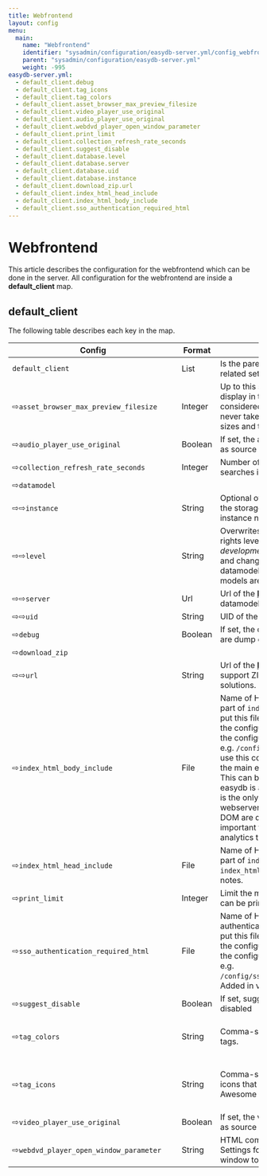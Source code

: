 ```yaml
---
title: Webfrontend
layout: config
menu:
  main:
    name: "Webfrontend"
    identifier: "sysadmin/configuration/easydb-server.yml/config_webfrontend"
    parent: "sysadmin/configuration/easydb-server.yml"
    weight: -995
easydb-server.yml:
  - default_client.debug
  - default_client.tag_icons
  - default_client.tag_colors
  - default_client.asset_browser_max_preview_filesize
  - default_client.video_player_use_original
  - default_client.audio_player_use_original
  - default_client.webdvd_player_open_window_parameter
  - default_client.print_limit
  - default_client.collection_refresh_rate_seconds
  - default_client.suggest_disable
  - default_client.database.level
  - default_client.database.server
  - default_client.database.uid
  - default_client.database.instance
  - default_client.download_zip.url
  - default_client.index_html_head_include
  - default_client.index_html_body_include
  - default_client.sso_authentication_required_html
---
```


# Webfrontend

This article describes the configuration for the webfrontend which can be done in the server. All configuration for the webfrontend are inside a **default_client** map.

## default_client

The following table describes each key in the map.

| <div style="width:325px">Config</div> | Format  | Description                                                  | Default |
| -------                                 | ------- | ------------------------------------------------------------ | ------- |
| `default_client` | List | Is the parent element which contains client related settings |
| &#8680;`asset_browser_max_preview_filesize`    | Integer | Up to this size, preview images for the display in the asset browser are considered. If not set to *`-1`*, the *Original* is never taken into account. If set to *`0`*, all sizes and the original are taken into account | - |
| &#8680;`audio_player_use_original`             | Boolean | If set, the audio player also uses the original as source for the HTML5 audio tag. | *false* |
| &#8680;`collection_refresh_rate_seconds`       | Integer | Number of seconds waited until the fixed searches in the Finder are updated. | *30* |
| &#8680;`datamodel`                              |         | | |
| &#8680;&#8680;`instance`                       | String  | Optional overwrite to the the identifier for the storage client on Fylr. If not set, the instance name of **easydb** is used. | - |
| &#8680;&#8680;`level`                          | String  | Overwrites the highest permitted database rights level. Allowed values are: *development* (the dev datamodel is visible and changeable), *current* (the current datamodel is visible), *commit* (both data models are visible and changeable). | - |
| &#8680;&#8680;`server`                         | Url     | Url of the [**Fylr** server](/en/sysadmin/configuration/fylr.yml/) to store a common datamodel among multiple **easydb** servers. | - |
| &#8680;&#8680;`uid`                            | String  | UID of the Fylr storage. | - |
| &#8680;`debug`                                 | Boolean | If set, the client is in debug mode, i.e. there are dump options in the context menu. | *false* |
| &#8680;`download_zip`                          |         | | |
| &#8680;&#8680;`url`                            | String  | Url of the [**Fylr** server](/en/sysadmin/configuration/fylr.yml/) ending in /zip to support ZIP downloads for certain customer solutions. | - |
| &#8680;`index_html_body_include`               | File    | Name of HTML file to be included in `body` part of `index.html`. It is recommended to put this file into the `config` directory next to the configuration files and reference it from the configuration using the `/config` prefix, e.g. `/config/include_body.html`. You can use this config to inject your own HTML into the main easydb webfrontend startpage. This can be used to serve a Sitemap. Since easydb is a single page app, the index.html is the only file loaded directly from the webserver. Afterwards, all changes in the DOM are done by Javascript. This is important to keep in mind when adding an analytics tool using this mechanism. | - |
| &#8680;`index_html_head_include`               | File    | Name of HTML file to be included in `head` part of `index.html`. See `index_html_body_include` for additional notes.| - |
| &#8680;`print_limit`                           | Integer | Limit the maximum number of objects that can be printed. | *250* |
| &#8680;`sso_authentication_required_html`      | File    | Name of HTML file to be used on SSO authentication errors. It is recommended to put this file into the `config` directory next to the configuration files and reference it from the configuration using the `/config` prefix, e.g. `/config/sso_authentication_required.html`. Added in version 5.62.0 |
| &#8680;`suggest_disable`                       | Boolean | If set, suggestions in input fields are disabled | *false* |
| &#8680;`tag_colors`                            | String  | Comma-separated list. Color clases for the tags. | *green, red, blue, yellow* |
| &#8680;`tag_icons`                             | String  | Comma-separated trick. Icon names for tag icons that can be stored for tags. Font-Awesome and CUI designations are allowed | *bolt, check, cloud, warning, legal* |
| &#8680;`video_player_use_original`             | Boolean | If set, the video player also uses the original as source for the HTML5 video tag. | *false* |
| &#8680;`webdvd_player_open_window_parameter`   | String  | HTML compliant string for [window.open](https://developer.mozilla.org/en-US/docs/Web/API/Window/open). Settings for opening the new browser window to play a web DVD | - |

